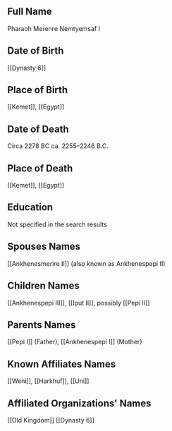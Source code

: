 ## Full Name
Pharaoh Merenre Nemtyemsaf I

## Date of Birth
[[Dynasty 6]]

## Place of Birth
[[Kemet]], [[Egypt]]

## Date of Death
Circa 2278 BC
ca. 2255–2246 B.C.

## Place of Death
[[Kemet]], [[Egypt]]

## Education
Not specified in the search results

## Spouses Names
[[Ankhenesmerire II]] (also known as Ankhenespepi II)

## Children Names
[[Ankhenespepi III]], [[Iput II]], possibly [[Pepi II]]

## Parents Names
[[Pepi I]] (Father), [[Ankhenespepi I]] (Mother)

## Known Affiliates Names
[[Weni]], [[Harkhuf]], [[Uni]]

## Affiliated Organizations' Names
[[Old Kingdom]]
[[Dynasty 6]]
